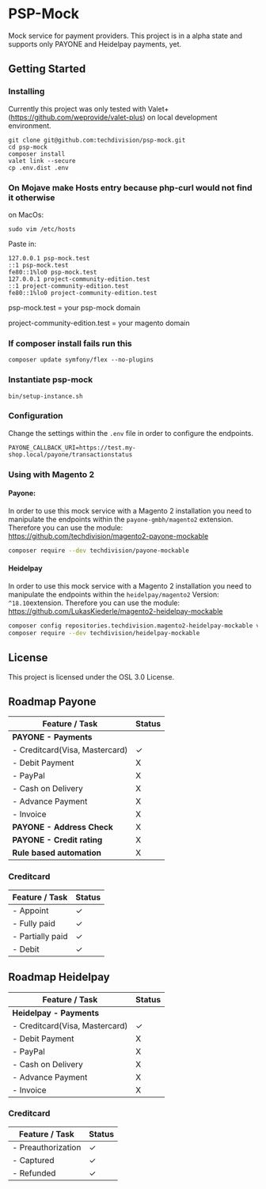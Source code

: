 # PSP-Mock

Mock service for payment providers. This project is in a alpha state and supports only PAYONE and Heidelpay payments, yet.

## Getting Started

### Installing

Currently this project was only tested with Valet+ (https://github.com/weprovide/valet-plus) on local development
environment. 

```
git clone git@github.com:techdivision/psp-mock.git
cd psp-mock
composer install
valet link --secure
cp .env.dist .env
```

### On Mojave make Hosts entry because php-curl would not find it otherwise
on MacOs: 
```
sudo vim /etc/hosts
```

Paste in:
```
127.0.0.1 psp-mock.test
::1 psp-mock.test
fe80::1%lo0 psp-mock.test
127.0.0.1 project-community-edition.test
::1 project-community-edition.test
fe80::1%lo0 project-community-edition.test
```
psp-mock.test = your psp-mock domain

project-community-edition.test = your magento domain

### If composer install fails run this
```
composer update symfony/flex --no-plugins
```

### Instantiate psp-mock
```
bin/setup-instance.sh
```

### Configuration

Change the settings within the `.env` file in order to configure the endpoints.

```
PAYONE_CALLBACK_URI=https://test.my-shop.local/payone/transactionstatus
```

### Using with Magento 2

#### Payone:

In order to use this mock service with a Magento 2 installation you need to manipulate the endpoints within the
`payone-gmbh/magento2` extension. Therefore you can use the module: https://github.com/techdivision/magento2-payone-mockable

```bash
composer require --dev techdivision/payone-mockable
```

#### Heidelpay
In order to use this mock service with a Magento 2 installation you need to manipulate the endpoints within the
`heidelpay/magento2` Version: `^18.10`extension. Therefore you can use the module: https://github.com/LukasKiederle/magento2-heidelpay-mockable

```bash
composer config repositories.techdivision.magento2-heidelpay-mockable vcs https://github.com/LukasKiederle/magento2-heidelpay-mockable.git
composer require --dev techdivision/heidelpay-mockable
```

## License

This project is licensed under the OSL 3.0 License.

## Roadmap Payone

| Feature / Task                | Status    |
|-------------------------------|-----------|
| **PAYONE - Payments**         |           |
| - Creditcard(Visa, Mastercard)| ✓         |
| - Debit Payment               | X         |
| - PayPal                      | X         |
| - Cash on Delivery            | X         |
| - Advance Payment             | X         |
| - Invoice                     | X         |
| **PAYONE - Address Check**    | X         |
| **PAYONE - Credit rating**    | X         |
| **Rule based automation**     | X         |

### Creditcard

| Feature / Task     | Status    |
|--------------------|-----------|
| - Appoint          | ✓         |
| - Fully paid       | ✓         |
| - Partially paid   | ✓         |
| - Debit            | ✓         |

## Roadmap Heidelpay

| Feature / Task                | Status    |
|-------------------------------|-----------|
| **Heidelpay - Payments**      |           |
| - Creditcard(Visa, Mastercard)| ✓         |
| - Debit Payment               | X         |
| - PayPal                      | X         |
| - Cash on Delivery            | X         |
| - Advance Payment             | X         |
| - Invoice                     | X         |

### Creditcard

| Feature / Task     | Status    |
|--------------------|-----------|
| - Preauthorization | ✓         |
| - Captured         | ✓         |
| - Refunded         | ✓         |
